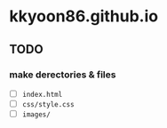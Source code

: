 # kkyoon86.github.io

## TODO

### make derectories & files

 -[ ] `index.html`
 -[ ] `css/style.css`
 -[ ] `images/`